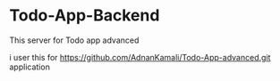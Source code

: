 # Todo-App-Backend
This server for Todo app advanced

i user this for https://github.com/AdnanKamali/Todo-App-advanced.git application
